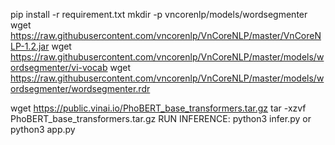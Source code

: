 pip install -r requirement.txt
mkdir -p vncorenlp/models/wordsegmenter
wget https://raw.githubusercontent.com/vncorenlp/VnCoreNLP/master/VnCoreNLP-1.2.jar
wget https://raw.githubusercontent.com/vncorenlp/VnCoreNLP/master/models/wordsegmenter/vi-vocab
wget https://raw.githubusercontent.com/vncorenlp/VnCoreNLP/master/models/wordsegmenter/wordsegmenter.rdr

wget https://public.vinai.io/PhoBERT_base_transformers.tar.gz
tar -xzvf PhoBERT_base_transformers.tar.gz
RUN INFERENCE:
python3 infer.py 
or 
python3 app.py
